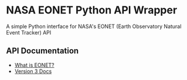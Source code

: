 # NASA EONET Python API Wrapper
A simple Python interface for NASA's EONET (Earth Observatory Natural Event Tracker) API

## API Documentation
- [What is EONET?](https://eonet.gsfc.nasa.gov/what-is-eonet)
- [Version 3 Docs](https://eonet.gsfc.nasa.gov/docs/v3)